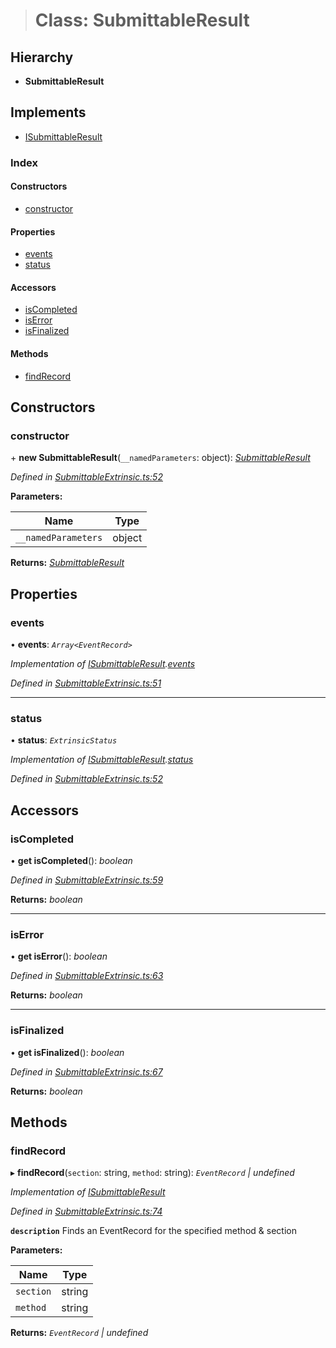 > # Class: SubmittableResult

## Hierarchy

* **SubmittableResult**

## Implements

* [ISubmittableResult](../interfaces/_submittableextrinsic_.isubmittableresult.md)

### Index

#### Constructors

* [constructor](_submittableextrinsic_.submittableresult.md#constructor)

#### Properties

* [events](_submittableextrinsic_.submittableresult.md#events)
* [status](_submittableextrinsic_.submittableresult.md#status)

#### Accessors

* [isCompleted](_submittableextrinsic_.submittableresult.md#iscompleted)
* [isError](_submittableextrinsic_.submittableresult.md#iserror)
* [isFinalized](_submittableextrinsic_.submittableresult.md#isfinalized)

#### Methods

* [findRecord](_submittableextrinsic_.submittableresult.md#findrecord)

## Constructors

###  constructor

\+ **new SubmittableResult**(`__namedParameters`: object): *[SubmittableResult](_submittableextrinsic_.submittableresult.md)*

*Defined in [SubmittableExtrinsic.ts:52](https://github.com/polkadot-js/api/blob/2f157cf/packages/api/src/SubmittableExtrinsic.ts#L52)*

**Parameters:**

Name | Type |
------ | ------ |
`__namedParameters` | object |

**Returns:** *[SubmittableResult](_submittableextrinsic_.submittableresult.md)*

## Properties

###  events

• **events**: *`Array<EventRecord>`*

*Implementation of [ISubmittableResult](../interfaces/_submittableextrinsic_.isubmittableresult.md).[events](../interfaces/_submittableextrinsic_.isubmittableresult.md#events)*

*Defined in [SubmittableExtrinsic.ts:51](https://github.com/polkadot-js/api/blob/2f157cf/packages/api/src/SubmittableExtrinsic.ts#L51)*

___

###  status

• **status**: *`ExtrinsicStatus`*

*Implementation of [ISubmittableResult](../interfaces/_submittableextrinsic_.isubmittableresult.md).[status](../interfaces/_submittableextrinsic_.isubmittableresult.md#status)*

*Defined in [SubmittableExtrinsic.ts:52](https://github.com/polkadot-js/api/blob/2f157cf/packages/api/src/SubmittableExtrinsic.ts#L52)*

## Accessors

###  isCompleted

• **get isCompleted**(): *boolean*

*Defined in [SubmittableExtrinsic.ts:59](https://github.com/polkadot-js/api/blob/2f157cf/packages/api/src/SubmittableExtrinsic.ts#L59)*

**Returns:** *boolean*

___

###  isError

• **get isError**(): *boolean*

*Defined in [SubmittableExtrinsic.ts:63](https://github.com/polkadot-js/api/blob/2f157cf/packages/api/src/SubmittableExtrinsic.ts#L63)*

**Returns:** *boolean*

___

###  isFinalized

• **get isFinalized**(): *boolean*

*Defined in [SubmittableExtrinsic.ts:67](https://github.com/polkadot-js/api/blob/2f157cf/packages/api/src/SubmittableExtrinsic.ts#L67)*

**Returns:** *boolean*

## Methods

###  findRecord

▸ **findRecord**(`section`: string, `method`: string): *`EventRecord` | undefined*

*Implementation of [ISubmittableResult](../interfaces/_submittableextrinsic_.isubmittableresult.md)*

*Defined in [SubmittableExtrinsic.ts:74](https://github.com/polkadot-js/api/blob/2f157cf/packages/api/src/SubmittableExtrinsic.ts#L74)*

**`description`** Finds an EventRecord for the specified method & section

**Parameters:**

Name | Type |
------ | ------ |
`section` | string |
`method` | string |

**Returns:** *`EventRecord` | undefined*